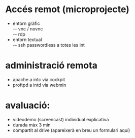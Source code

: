 # Accés remot (microprojecte)  
- entorn gràfic  
-- vnc / novnc  
-- rdp  
- entorn textual   
-- ssh passwordless a totes les int  

# administració remota  
- apache a intc via cockpit  
- proftpd a intd via webmin  

# avaluació: 
- videodemo (screencast) individual explicativa
- durada màx 3 min
- compartit al drive (apareixerà en breu un formulari aquí)

